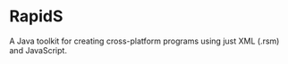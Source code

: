 RapidS
======

A Java toolkit for creating cross-platform programs using just XML (.rsm) and JavaScript.
